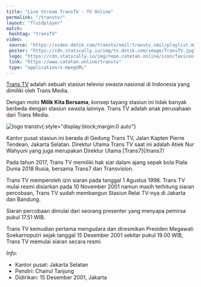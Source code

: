 ```yaml
---
title: "Live Stream TransTV - TV Online"
permalink: "/transtv/"
layout: "fluidplayer"
match:
 hashtag: "transTV"
video:
 source: "https://video.detik.com/transtv/smil:transtv.smil/playlist.m3u8"
 poster: "https://cdn.statically.io/img/tv.detik.com/image/TransTV.jpg"
 logo: "https://cdn.statically.io/img/repo.catetan.online/icon/favicon-32x32.png"
 link: "https://www.catetan.online/transtv"
 type: "application/x-mpegURL"
---
```

[Trans TV](/transtv/) adalah sebuah stasiun televisi swasta nasional di Indonesia yang dimiliki oleh Trans Media.

Dengan moto **Milik Kita Bersama**, konsep tayang stasiun ini tidak banyak berbeda dengan stasiun swasta lainnya. Trans TV adalah anak perusahaan dari Trans Media.

![logo transtv](https://upload.wikimedia.org/wikipedia/id/thumb/6/62/Trans_TV_2013.svg/400px-Trans_TV_2013.svg.png){:style="display:block;margin:0 auto"}

Kantor pusat stasiun ini berada di Gedung Trans TV, Jalan Kapten Pierre Tendean, Jakarta Selatan. Direktur Utama Trans TV saat ini adalah Atiek Nur Wahyuni yang juga merupakan Direktur Utama [Trans7](/trans7/

Pada tahun 2017, Trans TV memiliki hak siar dalam ajang sepak bola Piala Dunia 2018 Rusia, bersama Trans7 dan Transvision.

Trans TV memperoleh izin siaran pada tanggal 1 Agustus 1998. Trans TV mulai resmi disiarkan pada 10 November 2001 namun masih terhitung siaran percobaan, Trans TV sudah membangun Stasiun Relai TV-nya di Jakarta dan Bandung.

Siaran percobaan dimulai dari seorang presenter yang menyapa pemirsa pukul 17.51 WIB.

Trans TV kemudian pertama mengudara dan diresmikan Presiden Megawati Soekarnoputri sejak tanggal 15 Desember 2001 sekitar pukul 19.00 WIB, Trans TV memulai siaran secara resmi.

_Info:_

- Kantor pusat: Jakarta Selatan
- Pendiri: Chairul Tanjung
- Didirikan: 15 Desember 2001, Jakarta

<!--
"https://cdn-livetv1.metube.id/hls/rcti.m3u8","https://cdn-livetv1.metube.id/hls/eplrcti.m3u8 ","https://cdn-stream6.metube.id/hls/CYeRTFCItNRRgRwPVrSvdeN4IR3UjF6P.m3u8","https://cdn-livetv1.metube.id/hls/rcti.m3u8"
-->
